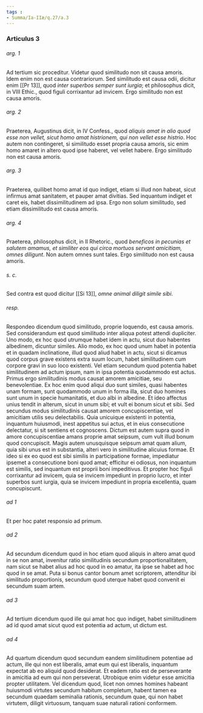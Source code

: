 ```yaml
---
tags : 
- Summa/Ia-IIæ/q.27/a.3
---
```


### Articulus 3

###### arg. 1
Ad tertium sic proceditur. Videtur quod similitudo non sit causa amoris. Idem enim non est causa contrariorum. Sed similitudo est causa odii, dicitur enim [[Pr 13]], quod *inter superbos semper sunt iurgia*; et philosophus dicit, in VIII Ethic., quod figuli corrixantur ad invicem. Ergo similitudo non est causa amoris.

###### arg. 2
Praeterea, Augustinus dicit, in IV Confess., quod *aliquis amat in alio quod esse non vellet, sicut homo amat histrionem, qui non vellet esse histrio*. Hoc autem non contingeret, si similitudo esset propria causa amoris, sic enim homo amaret in altero quod ipse haberet, vel vellet habere. Ergo similitudo non est causa amoris.

###### arg. 3
Praeterea, quilibet homo amat id quo indiget, etiam si illud non habeat, sicut infirmus amat sanitatem, et pauper amat divitias. Sed inquantum indiget et caret eis, habet dissimilitudinem ad ipsa. Ergo non solum similitudo, sed etiam dissimilitudo est causa amoris.

###### arg. 4
Praeterea, philosophus dicit, in II Rhetoric., quod *beneficos in pecunias et salutem amamus, et similiter eos qui circa mortuos servant amicitiam, omnes diligunt*. Non autem omnes sunt tales. Ergo similitudo non est causa amoris.

###### s. c.
Sed contra est quod dicitur [[Si 13]], *omne animal diligit simile sibi*.

###### resp.
Respondeo dicendum quod similitudo, proprie loquendo, est causa amoris. Sed considerandum est quod similitudo inter aliqua potest attendi dupliciter. Uno modo, ex hoc quod utrumque habet idem in actu, sicut duo habentes albedinem, dicuntur similes. Alio modo, ex hoc quod unum habet in potentia et in quadam inclinatione, illud quod aliud habet in actu, sicut si dicamus quod corpus grave existens extra suum locum, habet similitudinem cum corpore gravi in suo loco existenti. Vel etiam secundum quod potentia habet similitudinem ad actum ipsum, nam in ipsa potentia quodammodo est actus. Primus ergo similitudinis modus causat amorem amicitiae, seu benevolentiae. Ex hoc enim quod aliqui duo sunt similes, quasi habentes unam formam, sunt quodammodo unum in forma illa, sicut duo homines sunt unum in specie humanitatis, et duo albi in albedine. Et ideo affectus unius tendit in alterum, sicut in unum sibi; et vult ei bonum sicut et sibi. Sed secundus modus similitudinis causat amorem concupiscentiae, vel amicitiam utilis seu delectabilis. Quia unicuique existenti in potentia, inquantum huiusmodi, inest appetitus sui actus, et in eius consecutione delectatur, si sit sentiens et cognoscens. Dictum est autem supra quod in amore concupiscentiae amans proprie amat seipsum, cum vult illud bonum quod concupiscit. Magis autem unusquisque seipsum amat quam alium, quia sibi unus est in substantia, alteri vero in similitudine alicuius formae. Et ideo si ex eo quod est sibi similis in participatione formae, impediatur ipsemet a consecutione boni quod amat; efficitur ei odiosus, non inquantum est similis, sed inquantum est proprii boni impeditivus. Et propter hoc figuli corrixantur ad invicem, quia se invicem impediunt in proprio lucro, et inter superbos sunt iurgia, quia se invicem impediunt in propria excellentia, quam concupiscunt.

###### ad 1
Et per hoc patet responsio ad primum.

###### ad 2
Ad secundum dicendum quod in hoc etiam quod aliquis in altero amat quod in se non amat, invenitur ratio similitudinis secundum proportionalitatem, nam sicut se habet alius ad hoc quod in eo amatur, ita ipse se habet ad hoc quod in se amat. Puta si bonus cantor bonum amet scriptorem, attenditur ibi similitudo proportionis, secundum quod uterque habet quod convenit ei secundum suam artem.

###### ad 3
Ad tertium dicendum quod ille qui amat hoc quo indiget, habet similitudinem ad id quod amat sicut quod est potentia ad actum, ut dictum est.

###### ad 4
Ad quartum dicendum quod secundum eandem similitudinem potentiae ad actum, ille qui non est liberalis, amat eum qui est liberalis, inquantum expectat ab eo aliquid quod desiderat. Et eadem ratio est de perseverante in amicitia ad eum qui non perseverat. Utrobique enim videtur esse amicitia propter utilitatem. Vel dicendum quod, licet non omnes homines habeant huiusmodi virtutes secundum habitum completum, habent tamen ea secundum quaedam seminalia rationis, secundum quae, qui non habet virtutem, diligit virtuosum, tanquam suae naturali rationi conformem.

